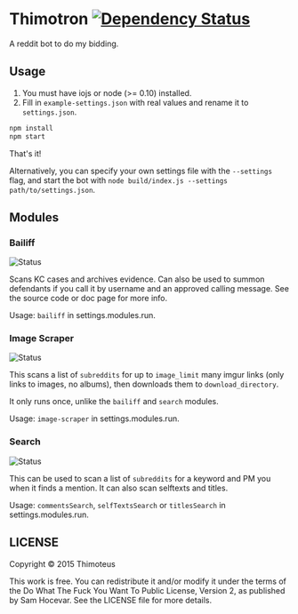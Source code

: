 # Thimotron [![Dependency Status](https://david-dm.org/Thimoteus/Thimotron.svg)](https://david-dm.org/Thimoteus/Thimotron)

A reddit bot to do my bidding.

## Usage

1. You must have iojs or node (>= 0.10) installed.
2. Fill in `example-settings.json` with real values and rename it to `settings.json`.

```bash
npm install
npm start
```

That's it!

Alternatively, you can specify your own settings file with the `--settings` flag, and
start the bot with `node build/index.js --settings path/to/settings.json`.

## Modules

### Bailiff

![Status](https://img.shields.io/badge/status-ready-green.svg)

Scans KC cases and archives evidence.
Can also be used to summon defendants if you call it by username and an approved calling message.
See the source code or doc page for more info.

Usage: `bailiff` in settings.modules.run.

### Image Scraper

![Status](https://img.shields.io/badge/status-ready-green.svg)

This scans a list of `subreddits` for up to `image_limit` many imgur links (only links to images, no albums),
then downloads them to `download_directory`.

It only runs once, unlike the `bailiff` and `search` modules.

Usage: `image-scraper` in settings.modules.run.

### Search

![Status](https://img.shields.io/badge/status-ready-green.svg)

This can be used to scan a list of `subreddits` for a keyword and PM you when it finds a mention.
It can also scan selftexts and titles.

Usage: `commentsSearch`, `selfTextsSearch` or `titlesSearch` in settings.modules.run.

## LICENSE

Copyright © 2015 Thimoteus

This work is free. You can redistribute it and/or modify it under the
terms of the Do What The Fuck You Want To Public License, Version 2,
as published by Sam Hocevar. See the LICENSE file for more details.
